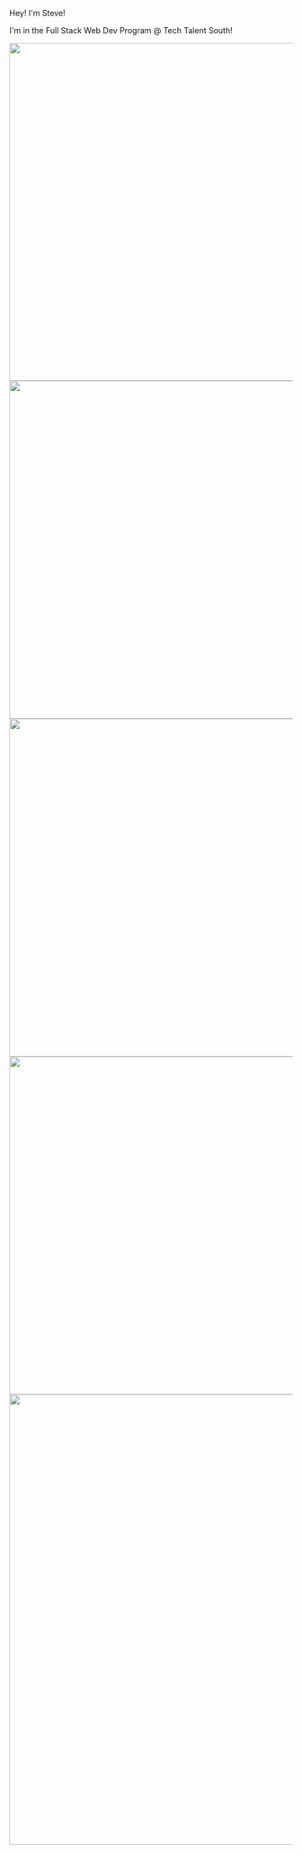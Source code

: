 Hey! I'm Steve!

I'm in the Full Stack Web Dev Program @ Tech Talent South!

<img src="https://i.pinimg.com/originals/64/bc/b3/64bcb3aa77e4341cfe1bee643be4bc91.jpg" width="600px">

<img src="https://images.unsplash.com/photo-1612015670817-0127d21628d4?ixid=MXwxMjA3fDB8MHxzZWFyY2h8NzR8fGZhc2hpb24lMjBtZW58ZW58MHx8MHw%3D&ixlib=rb-1.2.1&auto=format&fit=crop&w=500&q=60" width="600px">

<img src="https://i.pinimg.com/originals/59/92/3f/59923fdf2db50eca7e3b95c26266c30a.jpg" width="600px">

<img src="https://encrypted-tbn0.gstatic.com/images?q=tbn:ANd9GcSa76O5tbYopURbTJbBckSxBzi_8y-84-2qtg&usqp=CAU" width="600px">

<img src="https://i.pinimg.com/originals/64/bc/b3/64bcb3aa77e4341cfe1bee643be4bc91.jpg" width="800px">

<!--
**steveantoniosilva/steveantoniosilva** is a ✨ _special_ ✨ repository because its `README.md` (this file) appears on your GitHub profile.

Here are some ideas to get you started:

- 🔭 I’m currently working on ...
- 🌱 I’m currently learning ...
- 👯 I’m looking to collaborate on ...
- 🤔 I’m looking for help with ...
- 💬 Ask me about ...
- 📫 How to reach me: ...
- 😄 Pronouns: ...
- ⚡ Fun fact: ...
-->
